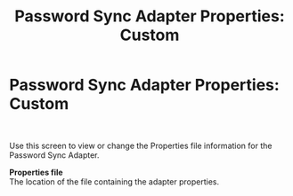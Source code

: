 ﻿---
title: 'Password Sync Adapter Properties: Custom'
TOCTitle: 'Password Sync Adapter Properties: Custom'
ms:assetid: 213f2402-7a84-4aad-b135-14ddb1c3ed28
ms:mtpsurl: https://msdn.microsoft.com/en-us/library/Bb727686(v=BTS.80)
ms:contentKeyID: 51526709
ms.date: 08/30/2017
mtps_version: v=BTS.80
f1_keywords:
- bts10.esso.pws.properties.custom
---

# Password Sync Adapter Properties: Custom

 

Use this screen to view or change the Properties file information for the Password Sync Adapter.

**Properties file**  
The location of the file containing the adapter properties.

